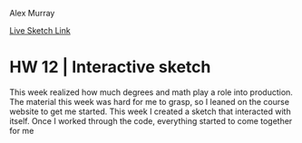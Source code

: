 Alex Murray

[Live Sketch Link](https://a25murray.github.io/120-work/HW12/)


# HW 12 | Interactive sketch
This week realized how much degrees and math play a role into production. The material this week was hard for me to grasp, so I leaned on the course website to get me started. This week I created a sketch that interacted with itself. Once I worked through the code, everything started to come together for me
